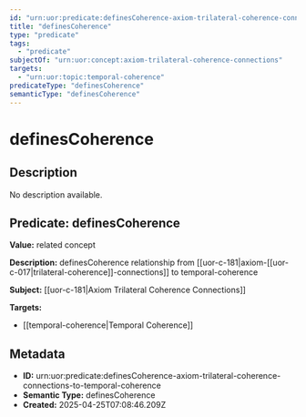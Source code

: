 ```yaml
---
id: "urn:uor:predicate:definesCoherence-axiom-trilateral-coherence-connections-to-temporal-coherence"
title: "definesCoherence"
type: "predicate"
tags:
  - "predicate"
subjectOf: "urn:uor:concept:axiom-trilateral-coherence-connections"
targets:
  - "urn:uor:topic:temporal-coherence"
predicateType: "definesCoherence"
semanticType: "definesCoherence"
---
```


# definesCoherence

## Description

No description available.

## Predicate: definesCoherence

**Value:** related concept

**Description:** definesCoherence relationship from [[uor-c-181|axiom-[[uor-c-017|trilateral-coherence]]-connections]] to temporal-coherence

**Subject:** [[uor-c-181|Axiom Trilateral Coherence Connections]]

**Targets:**

- [[temporal-coherence|Temporal Coherence]]

## Metadata

- **ID:** urn:uor:predicate:definesCoherence-axiom-trilateral-coherence-connections-to-temporal-coherence
- **Semantic Type:** definesCoherence
- **Created:** 2025-04-25T07:08:46.209Z
